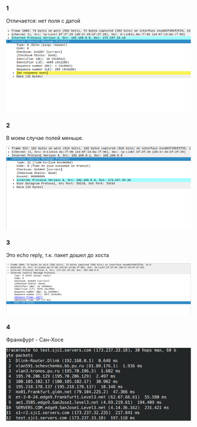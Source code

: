 ### 1

Отличается: нет поля с датой

![pic1](Pics/1.png)

### 2

В моем случае полей меньше.

![pic2](Pics/2.png)

### 3

Это echo reply, т.к. пакет дошел до хоста

![pic3](Pics/3.png)

### 4

Франкфурт - Сан-Хосе

![pic4](Pics/4.png)